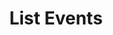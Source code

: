 ---
title: List Events
excerpt: >-
  Retrieves a list of [Event](#schema_event) you’ve previously created. The
  events are returned in sorted order, with the most recent appearing first.
api:
  file: botpress-api.json
  operationId: listEvents
deprecated: false
hidden: false
metadata:
  title: ''
  description: ''
  robots: index
next:
  description: ''
---